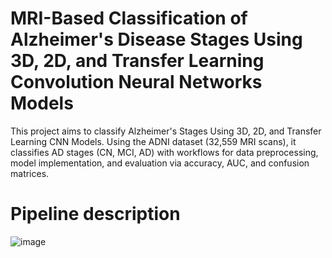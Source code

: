 # MRI-Based Classification of Alzheimer's Disease Stages Using 3D, 2D, and Transfer Learning Convolution Neural Networks Models
This project aims to classify Alzheimer's Stages Using 3D, 2D, and Transfer Learning CNN Models. Using the ADNI dataset (32,559 MRI scans), it classifies AD stages (CN, MCI, AD) with workflows for data preprocessing, model implementation, and evaluation via accuracy, AUC, and confusion matrices.
# Pipeline description
![image](https://github.com/user-attachments/assets/14c17576-6f05-4d9a-844e-0dd8accb6a84)
